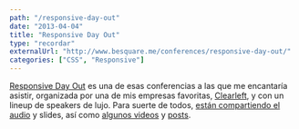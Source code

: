 ```yaml
---
path: "/responsive-day-out"
date: "2013-04-04"
title: "Responsive Day Out"
type: "recordar"
externalUrl: "http://www.besquare.me/conferences/responsive-day-out/"
categories: ["CSS", "Responsive"]
---
```


[Responsive Day Out](http://responsiveconf.com/) es una de esas conferencias a las que me encantaría asistir, organizada por una de mis empresas favoritas, [Clearleft](http://clearleft.com/), y con un lineup de speakers de lujo. Para suerte de todos, [están compartiendo el audio](http://huffduffer.com/adactio/tags/responsiveconf/) y slides, así como [algunos videos](http://www.besquare.me/conferences/responsive-day-out/) y [posts](http://glennjones.net/2013/03/response-day-out-conference/).
